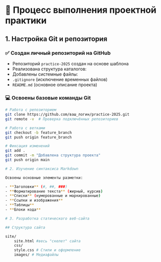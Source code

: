 # 📝 Процесс выполнения проектной практики

## 1. Настройка Git и репозитория

### ✅ Создан личный репозиторий на GitHub
- Репозиторий `practice-2025` создан на основе шаблона  
- Реализована структура каталогов:
- Добавлены системные файлы:
- `.gitignore` (исключение временных файлов)
- `README.md` (основное описание проекта)

### 💻 Освоены базовые команды Git
```bash
# Работа с репозиторием
git clone https://github.com/ваш_логин/practice-2025.git
git remote -v  # Проверка подключённых репозиториев

# Работа с ветками
git checkout -b feature_branch
git push origin feature_branch

# Фиксация изменений
git add .
git commit -m "Добавлена структура проекта"
git push origin main

# 2. Изучение синтаксиса Markdown

Освоены основные элементы разметки:

- **Заголовки** (#, ##, ###)  
- **Форматирование текста** (жирный, курсив)  
- **Списки** (нумерованные и маркированные)  
- **Ссылки и изображения**  
- **Таблицы**  
- **Блоки кода**

# 3. Разработка статического веб-сайта

## Структура сайта

site/
    site.html #весь "скелет" сайта
    css/
    style.css # Стили и оформление
    images/ # Медиафайлы
